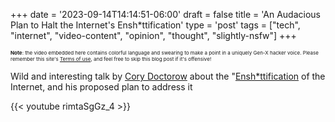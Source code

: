 +++
date = '2023-09-14T14:14:51-06:00'
draft = false
title = 'An Audacious Plan to Halt the Internet&#39;s Ensh*ttification'
type = 'post'
tags = ["tech", "internet", "video-content", "opinion", "thought", "slightly-nsfw"]
+++

<style type="text/css">
        .e-mail:before {
            content: attr(data-website) "\0040" attr(data-user);
            unicode-bidi: bidi-override;
            direction: rtl;
        }
</style>

<div style="font-size: 8px;">
<b>Note</b>: the video embedded here contains colorful language and swearing to make a point in a uniquely Gen-X hacker voice. Please remember this site's <a href="https://julianwest.me/Blog/site-disclosure/site-disclosure/">Terms of use</a>, and feel free to skip this blog post if it's offensive!
</div>

Wild and interesting talk by <a href="https://pluralistic.net">Cory Doctorow</a> about the "<a href="https://en.wikipedia.org/wiki/Enshittification">Ensh*ttification</a> of the Internet, and his proposed plan to address it

<div class="video">
{{< youtube rimtaSgGz_4 >}}
</div>
